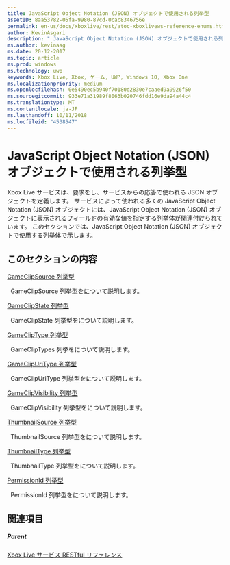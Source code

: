 ```yaml
---
title: JavaScript Object Notation (JSON) オブジェクトで使用される列挙型
assetID: 8aa53782-05fa-9980-87cd-0cac8346756e
permalink: en-us/docs/xboxlive/rest/atoc-xboxlivews-reference-enums.html
author: KevinAsgari
description: " JavaScript Object Notation (JSON) オブジェクトで使用される列挙型"
ms.author: kevinasg
ms.date: 20-12-2017
ms.topic: article
ms.prod: windows
ms.technology: uwp
keywords: Xbox Live, Xbox, ゲーム, UWP, Windows 10, Xbox One
ms.localizationpriority: medium
ms.openlocfilehash: 0e5490ec5b940f70180d2830e7caaed9a9926f50
ms.sourcegitcommit: 933e71a31989f8063b020746fdd16e9da94a44c4
ms.translationtype: MT
ms.contentlocale: ja-JP
ms.lasthandoff: 10/11/2018
ms.locfileid: "4538547"
---
```

# <a name="enumerations-used-in-javascript-object-notation-json-objects"></a>JavaScript Object Notation (JSON) オブジェクトで使用される列挙型
 
Xbox Live サービスは、要求をし、サービスからの応答で使われる JSON オブジェクトを定義します。 サービスによって使われる多くの JavaScript Object Notation (JSON) オブジェクトには、JavaScript Object Notation (JSON) オブジェクトに表示されるフィールドの有効な値を指定する列挙体が関連付けられています。 このセクションでは、JavaScript Object Notation (JSON) オブジェクトで使用する列挙体で示します。 
 
<a id="ID4EJB"></a>

 
## <a name="in-this-section"></a>このセクションの内容

[GameClipSource 列挙型](gvr-enum-gameclipsource.md)

&nbsp;&nbsp;GameClipSource 列挙型をについて説明します。 

[GameClipState 列挙型](gvr-enum-gameclipstate.md)

&nbsp;&nbsp;GameClipState 列挙型をについて説明します。 

[GameClipType 列挙型](gvr-enum-gamecliptypes.md)

&nbsp;&nbsp;GameClipTypes 列挙をについて説明します。 

[GameClipUriType 列挙型](gvr-enum-gameclipuritype.md)

&nbsp;&nbsp;GameClipUriType 列挙型をについて説明します。 

[GameClipVisibility 列挙型](gvr-enum-gameclipvisibility.md)

&nbsp;&nbsp;GameClipVisibility 列挙型をについて説明します。 

[ThumbnailSource 列挙型](gvr-enum-thumbnailsource.md)

&nbsp;&nbsp;ThumbnailSource 列挙型をについて説明します。 

[ThumbnailType 列挙型](gvr-enum-thumbnailtype.md)

&nbsp;&nbsp;ThumbnailType 列挙型をについて説明します。 

[PermissionId 列挙型](privacy-enum-permissionid.md)

&nbsp;&nbsp;PermissionId 列挙型をについて説明します。 
 
<a id="ID4EGC"></a>

 
## <a name="see-also"></a>関連項目
 
<a id="ID4EIC"></a>

 
##### <a name="parent"></a>Parent 

[Xbox Live サービス RESTful リファレンス](../atoc-xboxlivews-reference.md)

   